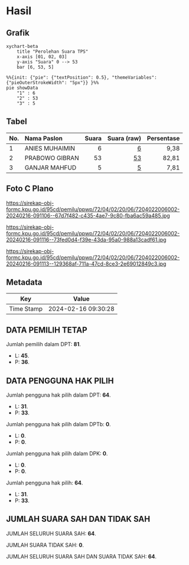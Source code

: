 # Hasil

## Grafik

```mermaid
xychart-beta
    title "Perolehan Suara TPS"
    x-axis [01, 02, 03]
    y-axis "Suara" 0 --> 53
    bar [6, 53, 5]
```

```mermaid
%%{init: {"pie": {"textPosition": 0.5}, "themeVariables": {"pieOuterStrokeWidth": "5px"}} }%%
pie showData
    "1" : 6
    "2" : 53
    "3" : 5
```

## Tabel

| No. | Nama Paslon    | Suara | Suara (raw) | Persentase |
|:--- |:-------------- | -----:| -----------:| ----------:|
| 1   | ANIES MUHAIMIN | 6     | [6][p-1]    | 9,38       |
| 2   | PRABOWO GIBRAN | 53    | [53][p-2]   | 82,81      |
| 3   | GANJAR MAHFUD  | 5     | [5][p-3]    | 7,81       |


[p-1]: https://github.com/gigit-pemilu/pemilu-2024-72-sulawesi-tengah/blob/main/pilpres/hitung-suara/sub/72-sulawesi-tengah/sub/04-toli-toli/sub/02-dampal-utara/sub/2006-malambigu/sub/002-tps/sub/paslon-1.txt
[p-2]: https://github.com/gigit-pemilu/pemilu-2024-72-sulawesi-tengah/blob/main/pilpres/hitung-suara/sub/72-sulawesi-tengah/sub/04-toli-toli/sub/02-dampal-utara/sub/2006-malambigu/sub/002-tps/sub/paslon-2.txt
[p-3]: https://github.com/gigit-pemilu/pemilu-2024-72-sulawesi-tengah/blob/main/pilpres/hitung-suara/sub/72-sulawesi-tengah/sub/04-toli-toli/sub/02-dampal-utara/sub/2006-malambigu/sub/002-tps/sub/paslon-3.txt

## Foto C Plano

https://sirekap-obj-formc.kpu.go.id/95cd/pemilu/ppwp/72/04/02/20/06/7204022006002-20240216-091106--67d7f482-c435-4ae7-9c80-fba6ac59a485.jpg

https://sirekap-obj-formc.kpu.go.id/95cd/pemilu/ppwp/72/04/02/20/06/7204022006002-20240216-091116--73fed0d4-f39e-43da-95a0-988a13cadf61.jpg

https://sirekap-obj-formc.kpu.go.id/95cd/pemilu/ppwp/72/04/02/20/06/7204022006002-20240216-091113--129368af-711a-47cd-8ce3-2e69012849c3.jpg


## Metadata

| Key        | Value               |
| ---------- | ------------------- |
| Time Stamp | 2024-02-16 09:30:28 |


## DATA PEMILIH TETAP

Jumlah pemilih dalam DPT: **81**.
 * L: **45**.
 * P: **36**.

## DATA PENGGUNA HAK PILIH

Jumlah pengguna hak pilih dalam DPT: **64**.
 * L: **31**.
 * P: **33**.

Jumlah pengguna hak pilih dalam DPTb: **0**.
 * L: **0**.
 * P: **0**.

Jumlah pengguna hak pilih dalam DPK: **0**.
 * L: **0**.
 * P: **0**.

Jumlah pengguna hak pilih: **64**.
 * L: **31**.
 * P: **33**.

## JUMLAH SUARA SAH DAN TIDAK SAH

JUMLAH SELURUH SUARA SAH: **64**.

JUMLAH SUARA TIDAK SAH: **0**.

JUMLAH SELURUH SUARA SAH DAN SUARA TIDAK SAH: **64**.


